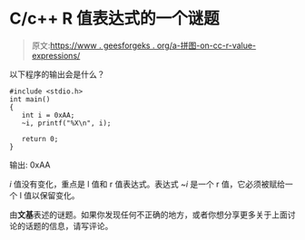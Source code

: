 # C/c++ R 值表达式的一个谜题

> 原文:[https://www . geesforgeks . org/a-拼图-on-cc-r-value-expressions/](https://www.geeksforgeeks.org/a-puzzle-on-cc-r-value-expressions/)

以下程序的输出会是什么？

```
#include <stdio.h>
int main()
{
   int i = 0xAA;
   ~i, printf("%X\n", i);

   return 0;
}
```

输出: 0xAA

*i* 值没有变化，重点是 l 值和 r 值表达式。表达式 *~i* 是一个 r 值，它必须被赋给一个 l 值以保留变化。

由**文基**表述的谜题。如果你发现任何不正确的地方，或者你想分享更多关于上面讨论的话题的信息，请写评论。